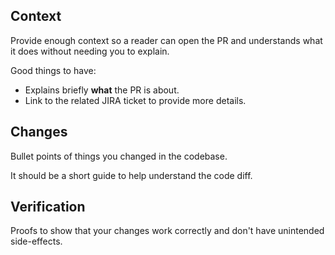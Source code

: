 ## Context

Provide enough context so a reader can open the PR and understands what it does without needing you to explain.

Good things to have:

-   Explains briefly **what** the PR is about.
-   Link to the related JIRA ticket to provide more details.

## Changes

Bullet points of things you changed in the codebase.

It should be a short guide to help understand the code diff.

## Verification

Proofs to show that your changes work correctly and don't have unintended side-effects.
